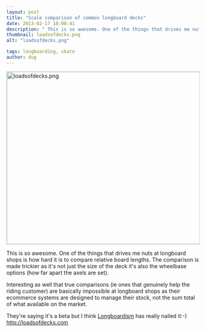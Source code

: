 ```yaml
---
layout: post
title: "Scale comparison of common longboard decks"
date: 2013-02-17 10:00:41
description: " This is so awesome. One of the things that drives me nuts at longboard shops is how hard it is to compare relative board lengths. The comparison is made trickier as it&#8217;s not just the size of the deck&#8230;"
thumbnail: loadsofdecks.png
alt: "loadsofdecks.png"

tags: longboarding, skate
author: dug
---
```


<p><a href="http://donkeyontheedge.com/assets_c/2013/02/loadsofdecks-979.html" onclick="window.open('http://donkeyontheedge.com/assets_c/2013/02/loadsofdecks-979.html','popup','width=962,height=677,scrollbars=no,resizable=no,toolbar=no,directories=no,location=no,menubar=no,status=no,left=0,top=0'); return false"><img src="http://donkeyontheedge.com/assets_c/2013/02/loadsofdecks-thumb-640x450-979.png" width="640" height="450" alt="loadsofdecks.png"  style="border:1px solid #ccc;" /></a></p>

<p>This is so awesome. One of the things that drives me nuts at longboard shops is how hard it is to compare relative board lengths. The comparison is made trickier as it's not just the size of the deck it's also the wheelbase options (how far apart the axels are set).</p>

<p>Interesting as well that true comparisons (ie ones that genuinely help the riding customer) are basically impossible at longboard shops as their ecommerce systems are designed to manage their stock, not the sum total of what available on the market.</p>

<p>They're saying it's a beta but I think <a href="http://longboardism.com">Longboardism</a> has really nailed it:-) <a href="http://loadsofdecks.com/page/2/?sortby=small">http://loadsofdecks.com</a></p>
